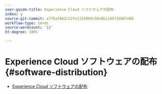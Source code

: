 ```yaml
---
user-guide-title: Experience Cloud ソフトウェアの配布
index: y
source-git-commit: e7f6af8b2c52fe1154900c58a9b13d972d087e89
workflow-type: tm+mt
source-wordcount: '12'
ht-degree: 100%

---
```



# Experience Cloud ソフトウェアの配布 {#software-distribution}

+ [Experience Cloud ソフトウェアの配布](home.md)
